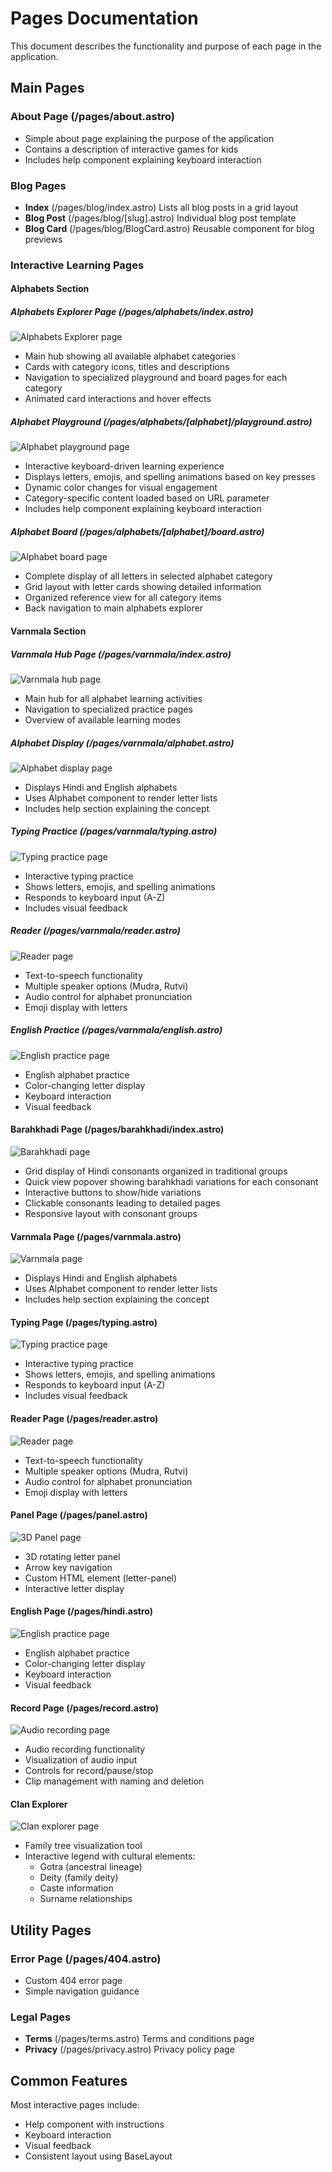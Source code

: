 # Pages Documentation

This document describes the functionality and purpose of each page in the application.

## Main Pages

### About Page (/pages/about.astro)

- Simple about page explaining the purpose of the application
- Contains a description of interactive games for kids
- Includes help component explaining keyboard interaction

### Blog Pages

- **Index** (/pages/blog/index.astro)
  Lists all blog posts in a grid layout
- **Blog Post** (/pages/blog/[slug].astro)
  Individual blog post template
- **Blog Card** (/pages/blog/BlogCard.astro)
  Reusable component for blog previews

### Interactive Learning Pages

#### Alphabets Section

##### Alphabets Explorer Page (/pages/alphabets/index.astro)

![Alphabets Explorer page](../src/assets/screenshots/alphabets/index.png)

- Main hub showing all available alphabet categories
- Cards with category icons, titles and descriptions
- Navigation to specialized playground and board pages for each category
- Animated card interactions and hover effects

##### Alphabet Playground (/pages/alphabets/[alphabet]/playground.astro)

![Alphabet playground page](../src/assets/screenshots/alphabets/playground.png)

- Interactive keyboard-driven learning experience
- Displays letters, emojis, and spelling animations based on key presses
- Dynamic color changes for visual engagement
- Category-specific content loaded based on URL parameter
- Includes help component explaining keyboard interaction

##### Alphabet Board (/pages/alphabets/[alphabet]/board.astro)

![Alphabet board page](../src/assets/screenshots/alphabets/board.png)

- Complete display of all letters in selected alphabet category
- Grid layout with letter cards showing detailed information
- Organized reference view for all category items
- Back navigation to main alphabets explorer

#### Varnmala Section

##### Varnmala Hub Page (/pages/varnmala/index.astro)

![Varnmala hub page](../src/assets/screenshots/varnmala/index.png)

- Main hub for all alphabet learning activities
- Navigation to specialized practice pages
- Overview of available learning modes

##### Alphabet Display (/pages/varnmala/alphabet.astro)

![Alphabet display page](../src/assets/screenshots/varnmala/alphabets.png)

- Displays Hindi and English alphabets
- Uses Alphabet component to render letter lists
- Includes help section explaining the concept

##### Typing Practice (/pages/varnmala/typing.astro)

![Typing practice page](../src/assets/screenshots/varnmala/typing.png)

- Interactive typing practice
- Shows letters, emojis, and spelling animations
- Responds to keyboard input (A-Z)
- Includes visual feedback

##### Reader (/pages/varnmala/reader.astro)

![Reader page](../src/assets/screenshots/varnmala/reader.png)

- Text-to-speech functionality
- Multiple speaker options (Mudra, Rutvi)
- Audio control for alphabet pronunciation
- Emoji display with letters

##### English Practice (/pages/varnmala/english.astro)

![English practice page](../src/assets/screenshots/varnmala/english.png)

- English alphabet practice
- Color-changing letter display
- Keyboard interaction
- Visual feedback

#### Barahkhadi Page (/pages/barahkhadi/index.astro)

![Barahkhadi page](../src/assets/screenshots/barahkhadi.png)

- Grid display of Hindi consonants organized in traditional groups
- Quick view popover showing barahkhadi variations for each consonant
- Interactive buttons to show/hide variations
- Clickable consonants leading to detailed pages
- Responsive layout with consonant groups

#### Varnmala Page (/pages/varnmala.astro)

![Varnmala page](../src/assets/screenshots/varnmala.png)

- Displays Hindi and English alphabets
- Uses Alphabet component to render letter lists
- Includes help section explaining the concept

#### Typing Page (/pages/typing.astro)

![Typing practice page](../src/assets/screenshots/typing.png)

- Interactive typing practice
- Shows letters, emojis, and spelling animations
- Responds to keyboard input (A-Z)
- Includes visual feedback

#### Reader Page (/pages/reader.astro)

![Reader page](../src/assets/screenshots/reader.png)

- Text-to-speech functionality
- Multiple speaker options (Mudra, Rutvi)
- Audio control for alphabet pronunciation
- Emoji display with letters

#### Panel Page (/pages/panel.astro)

![3D Panel page](../src/assets/screenshots/panel.png)

- 3D rotating letter panel
- Arrow key navigation
- Custom HTML element (letter-panel)
- Interactive letter display

#### English Page (/pages/hindi.astro)

![English practice page](../src/assets/screenshots/english.png)

- English alphabet practice
- Color-changing letter display
- Keyboard interaction
- Visual feedback

#### Record Page (/pages/record.astro)

![Audio recording page](../src/assets/screenshots/record.png)

- Audio recording functionality
- Visualization of audio input
- Controls for record/pause/stop
- Clip management with naming and deletion

#### Clan Explorer

![Clan explorer page](../src/assets/screenshots/clan.png)

- Family tree visualization tool
- Interactive legend with cultural elements:
  - Gotra (ancestral lineage)
  - Deity (family deity)
  - Caste information
  - Surname relationships

## Utility Pages

### Error Page (/pages/404.astro)

- Custom 404 error page
- Simple navigation guidance

### Legal Pages

- **Terms** (/pages/terms.astro)
  Terms and conditions page
- **Privacy** (/pages/privacy.astro)
  Privacy policy page

## Common Features

Most interactive pages include:

- Help component with instructions
- Keyboard interaction
- Visual feedback
- Consistent layout using BaseLayout
